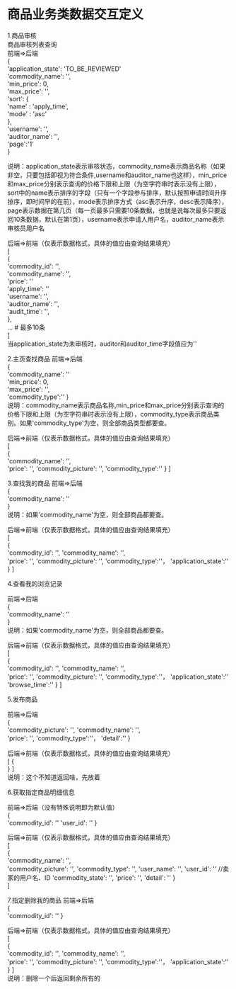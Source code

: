 # 商品业务类数据交互定义  
1.商品审核  
商品审核列表查询  
前端=>后端  
{  
    'application_state': 'TO_BE_REVIEWED'  
    'commodity_name': '',  
    'min_price': 0,  
    'max_price': '',  
    'sort': {  
        'name' : 'apply_time',  
        'mode' : 'asc'  
    },  
    'username': '',  
    'auditor_name': '',  
    'page':'1'  
}  
  
说明：application_state表示审核状态，commodity_name表示商品名称（如果非空，只要包括即视为符合条件,username和auditor_name也这样），min_price和max_price分别表示查询的价格下限和上限（为空字符串时表示没有上限），sort中的name表示排序的字段（只有一个字段参与排序，默认按照申请时间升序排序，即时间早的在前），mode表示排序方式（asc表示升序，desc表示降序），page表示数据在第几页（每一页最多只需要10条数据，也就是说每次最多只要返回10条数据，默认在第1页），username表示申请人用户名，auditor_name表示审核员用户名  
  
后端=>前端（仅表示数据格式，具体的值应由查询结果填充）  
[  
    {  
        'commodity_id': '',  
        'commodity_name': '',  
        'price': ''  
        'apply_time': ''  
        'username': '',  
        'auditor_name': '',  
        'audit_time': '',  
    },  
    ... # 最多10条  
]  
当application_state为未审核时，auditor和auditor_time字段值应为''  

2.主页查找商品
前端=>后端  
{  
    'commodity_name': ''  
    'min_price': 0,  
    'max_price': '',  
    'commodity_type':''
}  
说明：commodity_name表示商品名称,min_price和max_price分别表示查询的价格下限和上限（为空字符串时表示没有上限），commodity_type表示商品类别。如果'commodity_type'为空，则全部商品类型都要查。

后端=>前端（仅表示数据格式，具体的值应由查询结果填充）  
[  
    {    
        'commodity_name': '',  
        'price': '',
        'commodity_picture': '',
        'commodity_type':''
    }
]  

3.查找我的商品
前端=>后端  
{  
    'commodity_name': ''  
}  
说明：如果'commodity_name'为空，则全部商品都要查。

后端=>前端（仅表示数据格式，具体的值应由查询结果填充）  
[  
    {    
        'commodity_id': '',
        'commodity_name': '',  
        'price': '',
        'commodity_picture': '',
        'commodity_type':''，
        'application_state':''
    }
]  

4.查看我的浏览记录

前端=>后端  
{  
    'commodity_name': ''  
}  
说明：如果'commodity_name'为空，则全部商品都要查。

后端=>前端（仅表示数据格式，具体的值应由查询结果填充）  
[  
    {    
        'commodity_id': '',
        'commodity_name': '',  
        'price': '',
        'commodity_picture': '',
        'commodity_type':''，
        'application_state':''
        'browse_time':''
    }
]  

5.发布商品

前端=>后端  
{  
    'commodity_picture': '',
    'commodity_name': '',  
    'price': '',
    'commodity_type':''，
    'detail':''
}  

后端=>前端（仅表示数据格式，具体的值应由查询结果填充）  
[
    {    
    }
]  
说明：这个不知道返回啥，先放着


6.获取指定商品明细信息

前端=>后端（没有特殊说明即为默认值）  
{  
        'commodity_id': ''
        'user_id': ''
}

后端=>前端（仅表示数据格式，具体的值应由查询结果填充）  
[  
    {   
        'commodity_name': '',  
        'commodity_picture': '',
        'commodity_type': '',
        'user_name': '',
        'user_id': '' //卖家的用户名、ID
        'commodity_state': '',
        'price': '',
        'detail': ''
    }  
]  

7.指定删除我的商品
前端=>后端  
{  
    'commodity_id': ''
}  

后端=>前端（仅表示数据格式，具体的值应由查询结果填充）  
[  
    {    
        'commodity_id': '',
        'commodity_name': '',  
        'price': '',
        'commodity_picture': '',
        'commodity_type':''，
        'application_state':''
    }
]  
说明：删除一个后返回剩余所有的 
